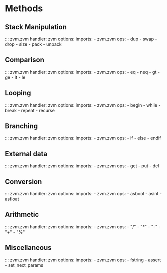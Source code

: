 # Methods

## Stack Manipulation
::: zvm.zvm
    handler: zvm
    options:
        imports:
          - zvm.zvm
        ops:
          - dup
          - swap
          - drop
          - size
          - pack
          - unpack


## Comparison
::: zvm.zvm
    handler: zvm
    options:
        imports:
          - zvm.zvm
        ops:
          - eq
          - neq
          - gt
          - ge
          - lt
          - le


## Looping
::: zvm.zvm
    handler: zvm
    options:
        imports:
          - zvm.zvm
        ops:
          - begin
          - while
          - break
          - repeat
          - recurse


## Branching
::: zvm.zvm
    handler: zvm
    options:
        imports:
          - zvm.zvm
        ops:
          - if
          - else
          - endif


## External data
::: zvm.zvm
    handler: zvm
    options:
        imports:
          - zvm.zvm
        ops:
          - get
          - put
          - del


## Conversion
::: zvm.zvm
    handler: zvm
    options:
        imports:
          - zvm.zvm
        ops:
          - asbool
          - asint
          - asfloat


## Arithmetic
::: zvm.zvm
    handler: zvm
    options:
        imports:
          - zvm.zvm
        ops:
          - "/"
          - "*"
          - "-"
          - "+"
          - "%"


## Miscellaneous
::: zvm.zvm
    handler: zvm
    options:
        imports:
          - zvm.zvm
        ops:
          - fstring
          - assert
          - set_next_params
